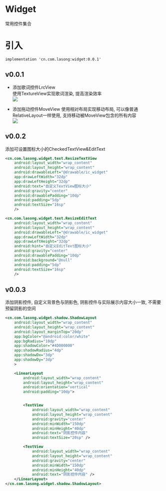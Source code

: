 # Widget
常用控件集合

# 引入

```
implementation 'cn.com.lasong:widget:0.0.1'
```

## v0.0.1  

* 添加歌词控件LrcView  
使用TextureView实现歌词渲染, 提高渲染效率  
![](https://www.lasong.com.cn/assets/img/gif/lyric.gif)

* 添加拖动控件MoveView
 使用相对布局实现移动布局, 可以像普通RelativeLayout一样使用, 支持移动被MoveView包含的所有内容   
 ![](https://www.lasong.com.cn/assets/img/gif/move.gif)

## v0.0.2

添加可设置图标大小的CheckedTextView&EditText

```xml
<cn.com.lasong.widget.text.ResizeTextView
    android:layout_width="wrap_content"
    android:layout_height="wrap_content"
    android:drawableLeft="@drawable/ic_widget"
    app:drawLeftWidth="32dp"
    app:drawLeftHeight="32dp"
    android:text="自定义TextView图标大小"
    android:gravity="center"
    android:drawablePadding="10dp"
    android:padding="5dp"
    android:textSize="16sp"
    />

<cn.com.lasong.widget.text.ResizeEditText
    android:layout_width="wrap_content"
    android:layout_height="wrap_content"
    android:drawableLeft="@drawable/ic_widget"
    app:drawLeftWidth="32dp"
    app:drawLeftHeight="32dp"
    android:hint="自定义EditText图标大小"
    android:gravity="center"
    android:drawablePadding="10dp"
    android:background="@null"
    android:padding="5dp"
    android:textSize="16sp"
    />
```

## v0.0.3

添加阴影控件, 自定义背景色与阴影色, 阴影控件与实际展示内容大小一致, 不需要预留阴影的空间

```xml
<cn.com.lasong.widget.shadow.ShadowLayout
    android:layout_width="wrap_content"
    android:layout_height="wrap_content"
    android:layout_marginTop="20dp"
    app:bgColor="@android:color/white"
    app:bgRadius="10dp"
    app:shadowColor="#4D000000"
    app:shadowRadius="4dp"
    app:shadowDx="3dp"
    app:shadowDy="3dp"
    >

    <LinearLayout
        android:layout_width="wrap_content"
        android:layout_height="wrap_content"
        android:orientation="vertical"
        android:padding="10dp">


        <TextView
            android:layout_width="wrap_content"
            android:layout_height="wrap_content"
            android:gravity="center"
            android:minWidth="150dp"
            android:minHeight="40dp"
            android:text="阴影控件内容"
            android:textSize="20sp" />

        <TextView
            android:layout_width="wrap_content"
            android:layout_height="wrap_content"
            android:gravity="center"
            android:minWidth="150dp"
            android:minHeight="40dp"
            android:text="阴影控件内容" />
    </LinearLayout>
</cn.com.lasong.widget.shadow.ShadowLayout>
```